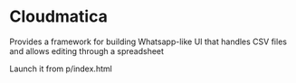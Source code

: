 # Cloudmatica

Provides a framework for building Whatsapp-like UI that handles CSV files and allows editing through a spreadsheet

Launch it from p/index.html
